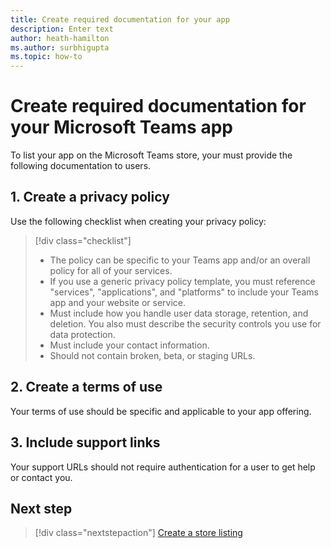 ```yaml
---
title: Create required documentation for your app
description: Enter text
author: heath-hamilton
ms.author: surbhigupta
ms.topic: how-to
---
```

# Create required documentation for your Microsoft Teams app

To list your app on the Microsoft Teams store, your must provide the following documentation to users.

## 1. Create a privacy policy

Use the following checklist when creating your privacy policy:

> [!div class="checklist"]
>
> * The policy can be specific to your Teams app and/or an overall policy for all of your services.
> * If you use a generic privacy policy template, you must reference "services", "applications", and "platforms" to include your Teams app and your website or service.
> * Must include how you handle user data storage, retention, and deletion. You also must describe the security controls you use for data protection.
> * Must include your contact information.
> * Should not contain broken, beta, or staging URLs.

## 2. Create a terms of use

Your terms of use should be specific and applicable to your app offering.

## 3. Include support links

Your support URLs should not require authentication for a user to get help or contact you.

## Next step

> [!div class="nextstepaction"]
> [Create a store listing](~/concepts/deploy-and-publish/appsource/prepare/detail-page-checklist.md)
